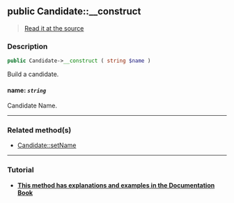 ## public Candidate::__construct

> [Read it at the source](https://github.com/julien-boudry/Condorcet/blob/master/src/Candidate.php#L57)

### Description    

```php
public Candidate->__construct ( string $name )
```

Build a candidate.
    

#### **name:** *`string`*   
Candidate Name.    

---------------------------------------

### Related method(s)      

* [Candidate::setName](/Docs/ApiReferences/Candidate%20Class/public%20Candidate--setName.md)    

---------------------------------------

### Tutorial

* **[This method has explanations and examples in the Documentation Book](https://www.condorcet.io/3.AsPhpLibrary/4.Candidates)**    
